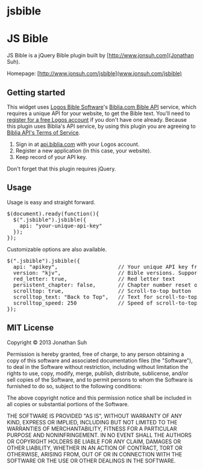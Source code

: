 jsbible
=======

# JS Bible

JS Bible is a jQuery Bible plugin built by [http://www.jonsuh.com](Jonathan Suh).

Homepage: [http://www.jonsuh.com/jsbible](www.jonsuh.com/jsbible)

## Getting started

This widget uses [Logos Bible Software](http://www.logos.com)'s [Biblia.com Bible API](http://api.biblia.com) service, which requires a unique API for your website, to get the Bible text. You'll need to [register for a free Logos account](https://www.logos.com/register) if you don't have one already. Because this plugin uses Biblia's API service, by using this plugin you are agreeing to [Biblia API's Terms of Service](http://api.biblia.com/docs/Terms_of_Use).

1.  Sign in at [api.biblia.com](http://api.biblia.com/v1/Users/SignIn) with your Logos account.
2.  Register a new application (in this case, your website).
3.  Keep record of your API key.

Don't forget that this plugin requires jQuery.

## Usage

Usage is easy and straight forward.

<pre>$(document).ready(function(){
  $(".jsbible").jsbible({
    api: "your-unique-api-key"
  });
});</pre>

Customizable options are also available.

<pre>$(".jsbible").jsbible({
  api: "apikey",                   // Your unique API key from api.biblia.com
  version: "kjv",                  // Bible versions. Supports: KJV, ASV, AV
  red_letter: true,                // Red letter text
  persistent_chapter: false,       // Chapter number reset on book change
  scrolltop: true,                 // Scroll-to-top button
  scrolltop_text: "Back to Top",   // Text for scroll-to-top button
  scrolltop_speed: 250             // Speed of scroll-to-top animation in milliseconds
});</pre>

## MIT License

Copyright © 2013 Jonathan Suh

Permission is hereby granted, free of charge, to any person obtaining a copy of this software and associated documentation files (the "Software"), to deal in the Software without restriction, including without limitation the rights to use, copy, modify, merge, publish, distribute, sublicense, and/or sell copies of the Software, and to permit persons to whom the Software is furnished to do so, subject to the following conditions:

The above copyright notice and this permission notice shall be included in all copies or substantial portions of the Software.

THE SOFTWARE IS PROVIDED "AS IS", WITHOUT WARRANTY OF ANY KIND, EXPRESS OR IMPLIED, INCLUDING BUT NOT LIMITED TO THE WARRANTIES OF MERCHANTABILITY, FITNESS FOR A PARTICULAR PURPOSE AND NONINFRINGEMENT. IN NO EVENT SHALL THE AUTHORS OR COPYRIGHT HOLDERS BE LIABLE FOR ANY CLAIM, DAMAGES OR OTHER LIABILITY, WHETHER IN AN ACTION OF CONTRACT, TORT OR OTHERWISE, ARISING FROM, OUT OF OR IN CONNECTION WITH THE SOFTWARE OR THE USE OR OTHER DEALINGS IN THE SOFTWARE.